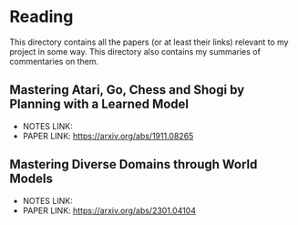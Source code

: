 # Reading
This directory contains all the papers (or at least their links) relevant to my project in some way. This directory also contains my summaries of commentaries on them.

## Mastering Atari, Go, Chess and Shogi by Planning with a Learned Model

- NOTES LINK:
- PAPER LINK: https://arxiv.org/abs/1911.08265

## Mastering Diverse Domains through World Models

- NOTES LINK: 
- PAPER LINK: https://arxiv.org/abs/2301.04104